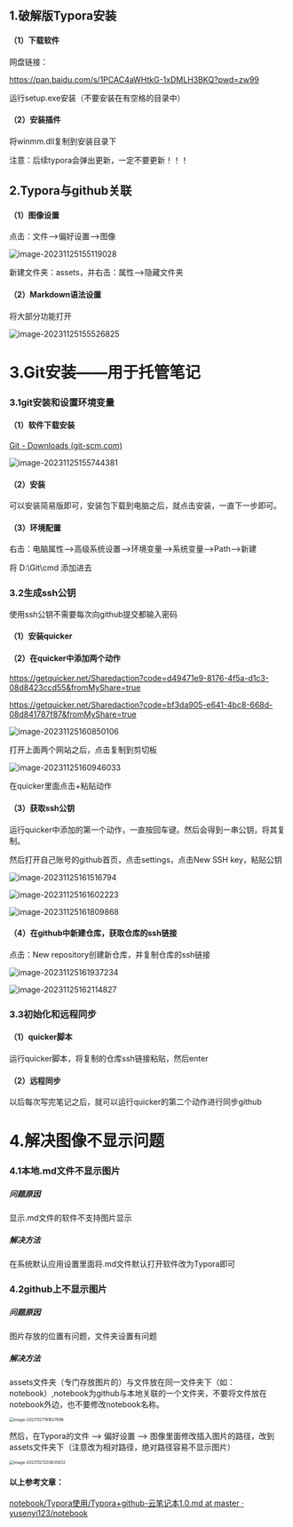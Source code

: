 ## 1.破解版Typora安装

#### （1）下载软件

网盘链接：

https://pan.baidu.com/s/1PCAC4aWHtkG-1xDMLH3BKQ?pwd=zw99

运行setup.exe安装（不要安装在有空格的目录中）

#### （2）安装插件

将winmm.dll复制到安装目录下

注意：后续typora会弹出更新，一定不要更新！！！

## 2.Typora与github关联

#### （1）图像设置

点击：文件-->偏好设置-->图像

![image-20231125155119028](../assets/image-20231125155119028.png)

 新建文件夹：assets，并右击：属性-->隐藏文件夹

#### （2）Markdown语法设置

将大部分功能打开

![image-20231125155526825](../assets/image-20231125155526825.png)

# 3.Git安装——用于托管笔记

### 3.1git安装和设置环境变量

#### （1）软件下载安装

[Git - Downloads (git-scm.com)](https://git-scm.com/downloads)

![image-20231125155744381](../assets/image-20231125155744381.png)

#### （2）安装

可以安装简易版即可，安装包下载到电脑之后，就点击安装，一直下一步即可。

#### （3）环境配置

右击：电脑属性-->高级系统设置-->环境变量-->系统变量-->Path-->新建

将  D:\Git\cmd  添加进去

### 3.2生成ssh公钥

使用ssh公钥不需要每次向github提交都输入密码

#### （1）安装quicker

#### （2）在quicker中添加两个动作

https://getquicker.net/Sharedaction?code=d49471e9-8176-4f5a-d1c3-08d8423ccd55&fromMyShare=true

https://getquicker.net/Sharedaction?code=bf3da905-e641-4bc8-668d-08d841787f87&fromMyShare=true

![image-20231125160850106](../assets/image-20231125160850106.png)

打开上面两个网站之后，点击复制到剪切板

![image-20231125160946033](../assets/image-20231125160946033.png)



在quicker里面点击+粘贴动作

#### （3）获取ssh公钥

运行quicker中添加的第一个动作，一直按回车键。然后会得到一串公钥，将其复制。

然后打开自己账号的github首页，点击settings，点击New SSH key，粘贴公钥

![image-20231125161516794](../assets/image-20231125161516794.png)

![image-20231125161602223](../assets/image-20231125161602223.png)

![image-20231125161809868](../assets/image-20231125161809868.png)

#### （4）在github中新建仓库，获取仓库的ssh链接

点击：New repository创建新仓库，并复制仓库的ssh链接

![image-20231125161937234](../assets/image-20231125161937234.png)

![image-20231125162114827](../assets/image-20231125162114827.png)

### 3.3初始化和远程同步

#### （1）quicker脚本

运行quicker脚本，将复制的仓库ssh链接粘贴，然后enter

#### （2）远程同步

以后每次写完笔记之后，就可以运行quicker的第二个动作进行同步github



# 4.解决图像不显示问题

### 4.1本地.md文件不显示图片

##### 问题原因

显示.md文件的软件不支持图片显示

##### 解决方法

在系统默认应用设置里面将.md文件默认打开软件改为Typora即可

### 4.2github上不显示图片

##### 问题原因

图片存放的位置有问题，文件夹设置有问题

##### 解决方法

assets文件夹（专门存放图片的）与文件放在同一文件夹下（如：notebook）,notebook为github与本地关联的一个文件夹，不要将文件放在notebook外边，也不要修改notebook名称。

<img src="../assets/image-20231127191827896.png" alt="image-20231127191827896" style="zoom:50%;" />

然后，在Typora的文件 --> 偏好设置 --> 图像里面修改插入图片的路径，改到assets文件夹下（注意改为相对路径，绝对路径容易不显示图片）

<img src="assets/image-20231127203635832.png" alt="image-20231127203635832" style="zoom:50%;" />



#### 以上参考文章：

[notebook/Typora使用/Typora+github-云笔记本1.0.md at master · yusenyi123/notebook](https://github.com/yusenyi123/notebook/blob/master/Typora使用/Typora%2Bgithub-云笔记本1.0.md)

